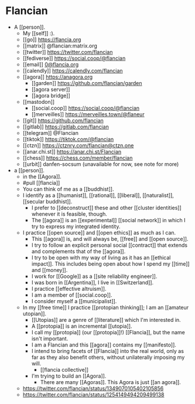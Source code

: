 # Flancian
- A [[person]].
	- My [[self]] :).
	- [[go]] https://flancia.org
	- [[matrix]] @flancian:matrix.org
	- [[twitter]] https://twitter.com/flancian
	- [[fediverse]] https://social.coop/@flancian
	- [[email]] 0@flancia.org
	- [[calendly]] https://calendly.com/flancian
	- [[agora]] https://anagora.org
		- [[garden]] https://github.com/flancian/garden
		- [[agora server]]
		- [[agora bridge]]
	- [[mastodon]]
		- [[social.coop]] https://social.coop/@flancian
		- [[merveilles]] https://merveilles.town/@flaneur
	- [[git]] https://github.com/flancian
	- [[gitlab]] https://gitlab.com/flancian
	- [[telegram]] @Flancian
	- [[tiktok]] https://tiktok.com/@flancian
	- [[ctzn]] https://ctznry.com/flancian@ctzn.one
	- [[anar.chi.st]] https://anar.chi.st/Flancian
	- [[chess]] https://chess.com/member/flancian
	- [[urbit]] danfen-socsum (unavailable for now, see note for more)
- a [[person]].
	- in the [[Agora]].
	- #pull [[flancia]]
	- You can think of me as a [[buddhist]].
	- I identify as a [[humanist]], [[rational]], [[liberal]], [[naturalist]], [[secular buddhist]].
		- I prefer to [[deconstruct]] these and other [[cluster identities]] whenever it is feasible, though.
		- The [[agora]] is an [[experimental]] [[social network]] in which I try to express my integrated identity.
	- I practice [[open source]] and [[open ethics]] as much as I can.
		- This [[agora]] is, and will always be, [[free]] and [[open source]].
		- I try to follow an explicit personal social [[contract]] that extends and complements that of the [[agora]].
		- I try to be open with my way of living as it has an [[ethical impact]]. This includes being open about how I spend my [[time]] and [[money]].
		- I work for [[Google]] as a [[site reliability engineer]].
		- I was born in [[Argentina]],  I live in [[Switzerland]].
		- I practice [[effective altruism]].
		- I am a member of [[social.coop]].
		- I consider myself a [[municipalist]].
	- In my [[free time]] I practice [[protopian thinking]]; I am an [[amateur utopian]].
		- [[Utopias]] are a genre of [[literature]] which I'm interested in.
		- A [[protopia]] is an incremental [[utopia]].
		- I call my [[protopia]] (our [[protopia]]!) [[Flancia]], but the name isn't important.
		- I am a Flancian and this [[agora]] contains my [[manifesto]].
		- I intend to bring facets of [[Flancia]] into the real world, only as far as they also benefit others, without unilaterally imposing my will.
			- [[flancia collective]]
		- I'm trying to build an [[Agora]].
			- There are many [[Agoras]]. This Agora is just [[an agora]].
	- https://twitter.com/flancian/status/1349070105402105856
	- https://twitter.com/flancian/status/1254149494209499138